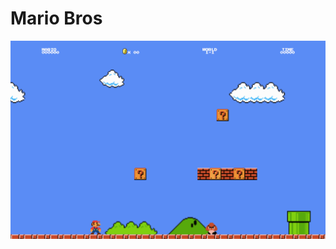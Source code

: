 # Mario Bros

![demo png](https://github.com/anamariasosam/bootcamp_globant/blob/master/images/mario.gif?raw=true)

